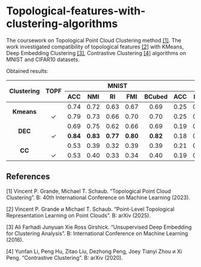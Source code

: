 # Topological-features-with-clustering-algorithms

The coursework on Topological Point Cloud Clustering method [[1]](#1). The work investigated compatibility of topological features [[2]](#2) with KMeans, Deep Embedding Clustering [[3]](#3), Contrastive Clustering [[4]](#4) algorithms on MNIST and CIFAR10 datasets.

Obtained results:
<table>
  <thead>
    <tr>
      <th rowspan="2" align="center"><strong>Clustering</strong></th>
      <th rowspan="2" align="center"><strong>TOPF</strong></th>
      <th colspan="5" align="center"><strong>MNIST</strong></th>
      <th colspan="5" align="center"><strong>CIFAR10</strong></th>
    </tr>
    <tr>
      <th align="center"><strong>ACC</strong></th>
      <th align="center"><strong>NMI</strong></th>
      <th align="center"><strong>RI</strong></th>
      <th align="center"><strong>FMI</strong></th>
      <th align="center"><strong>BCubed</strong></th>
      <th align="center"><strong>ACC</strong></th>
      <th align="center"><strong>NMI</strong></th>
      <th align="center"><strong>RI</strong></th>
      <th align="center"><strong>FMI</strong></th>
      <th align="center"><strong>BCubed</strong></th>
    </tr>
  </thead>
  <tbody>
    <tr>
      <td rowspan="2" align="center"><strong>Kmeans</strong></td>
      <td align="center"></td>
      <td align="center">0.74</td>
      <td align="center">0.72</td>
      <td align="center">0.63</td>
      <td align="center">0.67</td>
      <td align="center">0.69</td>
      <td align="center">0.25</td>
      <td align="center">0.12</td>
      <td align="center">0.06</td>
      <td align="center">0.16</td>
      <td align="center">0.17</td>
    </tr>
    <tr>
      <td align="center">✓</td>
      <td align="center">0.79</td>
      <td align="center">0.73</td>
      <td align="center">0.66</td>
      <td align="center">0.70</td>
      <td align="center">0.70</td>
      <td align="center">0.25</td>
      <td align="center">0.12</td>
      <td align="center">0.06</td>
      <td align="center">0.16</td>
      <td align="center">0.17</td>
    </tr>
    <tr>
      <td rowspan="2" align="center"><strong>DEC</strong></td>
      <td align="center"></td>
      <td align="center">0.69</td>
      <td align="center">0.75</td>
      <td align="center">0.62</td>
      <td align="center">0.66</td>
      <td align="center">0.69</td>
      <td align="center">0.19</td>
      <td align="center">0.08</td>
      <td align="center">0.04</td>
      <td align="center">0.19</td>
      <td align="center">0.18</td>
    </tr>
    <tr>
      <td align="center">✓</td>
      <td align="center"><strong>0.84</strong></td>
      <td align="center"><strong>0.83</strong></td>
      <td align="center"><strong>0.77</strong></td>
      <td align="center"><strong>0.80</strong></td>
      <td align="center"><strong>0.82</strong></td>
      <td align="center">0.18</td>
      <td align="center">0.08</td>
      <td align="center">0.03</td>
      <td align="center">0.21</td>
      <td align="center">0.19</td>
    </tr>
    <tr>
      <td rowspan="2" align="center"><strong>CC</strong></td>
      <td align="center"></td>
      <td align="center">0.53</td>
      <td align="center">0.39</td>
      <td align="center">0.32</td>
      <td align="center">0.39</td>
      <td align="center">0.39</td>
      <td align="center">0.21</td>
      <td align="center">0.07</td>
      <td align="center">0.04</td>
      <td align="center">0.14</td>
      <td align="center">0.14</td>
    </tr>
    <tr>
      <td align="center">✓</td>
      <td align="center">0.53</td>
      <td align="center">0.40</td>
      <td align="center">0.33</td>
      <td align="center">0.34</td>
      <td align="center">0.40</td>
      <td align="center">0.19</td>
      <td align="center">0.06</td>
      <td align="center">0.03</td>
      <td align="center">0.13</td>
      <td align="center">0.13</td>
    </tr>
  </tbody>
</table>


## References
<a id="1">[1]</a> 
Vincent P. Grande, Michael T. Schaub. “Topological Point Cloud Clustering”. В: 40th
International Conference on Machine Learning (2023).

<a id="2">[2]</a> 
Vincent P. Grande и Michael T. Schaub. “Point-Level Topological Representation Learning
on Point Clouds”. В: arXiv (2025).

<a id="3">[3]</a> 
Ali Farhadi Junyuan Xie Ross Girshick. “Unsupervised Deep Embedding for Clustering
Analysis”. В: International Conference on Machine Learning (2016).

<a id="4">[4]</a> 
Yunfan Li, Peng Hu, Zitao Liu, Dezhong Peng, Joey Tianyi Zhou и Xi Peng. “Contrastive
Clustering”. В: arXiv (2020).
